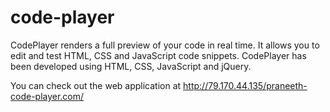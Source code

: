# code-player
CodePlayer renders a full preview of your code in real time. It allows you to edit and test HTML, CSS and JavaScript code snippets. CodePlayer has been developed using HTML, CSS, JavaScript and jQuery.

You can check out the web application at http://79.170.44.135/praneeth-code-player.com/

